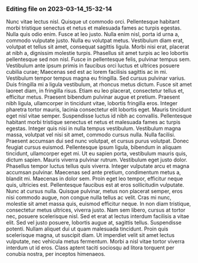 

### Editing file on 2023-03-14_15-32-14

Nunc vitae lectus nisl. Quisque ut commodo orci. Pellentesque habitant morbi tristique senectus et netus et malesuada fames ac turpis egestas. Nulla quis odio enim. Fusce at leo justo. Nulla enim nisl, porta id urna a, commodo vulputate justo. Nulla eu volutpat metus. Vestibulum diam erat, volutpat et tellus sit amet, consequat sagittis ligula. Morbi nisi erat, placerat at nibh a, dignissim molestie turpis. Phasellus sit amet turpis ac leo lobortis pellentesque sed non nisl.
Fusce in pellentesque felis, pulvinar tempus sem. Vestibulum ante ipsum primis in faucibus orci luctus et ultrices posuere cubilia curae; Maecenas sed est ac lorem facilisis sagittis ac in mi. Vestibulum tempor tempus magna eu fringilla. Sed cursus pulvinar varius. Duis fringilla mi a ligula vestibulum, at rhoncus metus dictum. Fusce sit amet laoreet diam, in fringilla risus. Etiam eu leo placerat, consectetur tellus et, efficitur metus. Praesent bibendum pulvinar augue et pretium. Praesent nibh ligula, ullamcorper in tincidunt vitae, lobortis fringilla eros. Integer pharetra tortor mauris, lacinia consectetur elit lobortis eget. Mauris tincidunt eget nisl vitae semper.
Suspendisse luctus id nibh ac convallis. Pellentesque habitant morbi tristique senectus et netus et malesuada fames ac turpis egestas. Integer quis nisi in nulla tempus vestibulum. Vestibulum magna massa, volutpat vel nisi sit amet, commodo cursus nulla. Nulla facilisi. Praesent accumsan dui sed nunc volutpat, et cursus purus volutpat. Donec feugiat cursus euismod. Pellentesque ipsum ligula, bibendum in aliquam tincidunt, ullamcorper eget mi. Ut eu sapien porta, vestibulum mauris quis, dictum sapien.
Mauris viverra pulvinar rutrum. Vestibulum eget justo dolor. Phasellus tempor luctus tellus quis viverra. Integer vulputate arcu et magna accumsan pulvinar. Maecenas sed ante pretium, condimentum metus a, blandit mi. Maecenas in dolor sem. Proin eget leo tempor, efficitur neque quis, ultricies est. Pellentesque faucibus est at eros sollicitudin vulputate. Nunc at cursus nulla.
Quisque pulvinar, metus non placerat semper, eros nisi commodo augue, non congue nulla tellus ac velit. Cras mi nunc, molestie sit amet massa quis, euismod efficitur neque. In non diam tristique, consectetur metus ultrices, viverra justo. Nam sem libero, cursus at tortor nec, posuere scelerisque nisl. Sed et erat at lectus interdum facilisis a vitae elit. Sed vel justo posuere, lobortis augue at, sagittis tellus. Suspendisse potenti. Nullam aliquet dui ut quam malesuada tincidunt. Proin quis scelerisque magna, ut suscipit diam. Ut imperdiet velit sit amet lectus vulputate, nec vehicula metus fermentum. Morbi a nisl vitae tortor viverra interdum ut id eros. Class aptent taciti sociosqu ad litora torquent per conubia nostra, per inceptos himenaeos.


